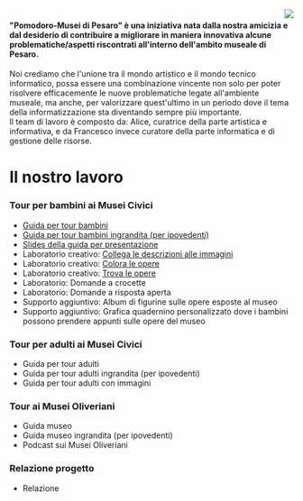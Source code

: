 <img align="right"  src="https://avatars.githubusercontent.com/u/136621125?s=200&v=4">

#### "Pomodoro-Musei di Pesaro" è una iniziativa nata dalla nostra amicizia e dal desiderio di contribuire a migliorare in maniera innovativa alcune problematiche/aspetti riscontrati all'interno dell'ambito museale di Pesaro.  
Noi crediamo che l'unione tra il mondo artistico e il mondo tecnico informatico, possa essere una combinazione vincente non solo per poter risolvere efficacemente le nuove problematiche legate all'ambiente museale, ma anche, per valorizzare quest'ultimo in un periodo dove il tema della informatizzazione sta diventando sempre più importante.  
Il team di lavoro è composto da: Alice, curatrice della parte artistica e informativa, e da Francesco invece curatore della parte informatica e di gestione delle risorse.  

# Il nostro lavoro
### Tour per bambini ai Musei Civici
 - [Guida per tour bambini](https://github.com/Pomodoro-Musei-di-Pesaro/Guida-per-Tour-Bambini-Musei-Civici/releases/download/0.2/Guida_per_Tour_Bambini_Musei_Civici.pdf)
 - [Guida per tour bambini ingrandita (per ipovedenti)](https://github.com/Pomodoro-Musei-di-Pesaro/Guida-per-Tour-Bambini-Musei-Civici/releases/download/0.2/Guida_per_Tour_Bambini_Musei_Civici-Ingrandita.pdf)
 - [Slides della guida per presentazione](https://github.com/Pomodoro-Musei-di-Pesaro/Guida-per-Tour-Bambini-Musei-Civici/releases/download/0.2/Slides-Guida_per_Tour_Bambini_Musei_Civici.pdf)
 - Laboratorio creativo: [Collega le descrizioni alle immagini](https://github.com/Pomodoro-Musei-di-Pesaro/Guida-per-Tour-Bambini-Musei-Civici/releases/download/0.2/Laboratorio_Creativo-Collega_le_Descrizioni_alle_Immagini.pdf)
 - Laboratorio creativo: [Colora le opere](https://github.com/Pomodoro-Musei-di-Pesaro/Guida-per-Tour-Bambini-Musei-Civici/releases/download/0.2/Laboratorio_Creativo-Colora_le_Opere.pdf)
 - Laboratorio creativo: [Trova le opere](https://github.com/Pomodoro-Musei-di-Pesaro/Guida-per-Tour-Bambini-Musei-Civici/releases/download/0.2/Laboratorio_Creativo-Trova_le_Opere.pdf)
 - Laboratorio: Domande a crocette <Prossimamente>
 - Laboratorio: Domande a risposta aperta <Prossimamente>
 - Supporto aggiuntivo: Album di figurine sulle opere esposte al museo <Prossimamente>
 - Supporto aggiuntivo: Grafica quadernino personalizzato dove i bambini possono prendere appunti sulle opere del museo <Pianificato>

### Tour per adulti ai Musei Civici
  - Guida per tour adulti <Prossimamente>
  - Guida per tour adulti ingrandita (per ipovedenti) <Prossimamente>
  - Guida per tour adulti con immagini <Prossimamente>

### Tour ai Musei Oliveriani
  - Guida museo <Prossimamente>
  - Guida museo ingrandita (per ipovedenti) <Prossimamente>
  - Podcast sui Musei Oliveriani <Pianificato>

### Relazione progetto
  - Relazione <Prossimamente>
